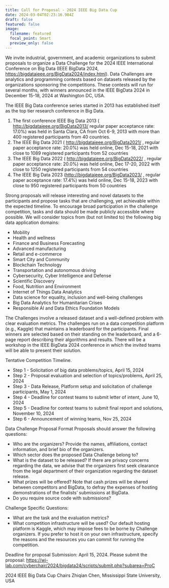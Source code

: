 ```yaml
---
title: Call for Proposal - 2024 IEEE Big Data Cup
date: 2024-03-04T02:23:16.984Z
draft: false
featured: false
image:
  filename: featured
  focal_point: Smart
  preview_only: false
---
```

We invite industrial, government, and academic organizations to submit proposals to organize a Data Challenge for the 2024 IEEE International Conference on Big Data (IEEE BigData 2024, https://bigdataieee.org/BigData2024/index.html). Data Challenges are analytics and programming contests based on datasets released by the organizations sponsoring the competitions. These contests will run for several months, with winners announced in the IEEE BigData 2024 in December 15-18, 2024 at Washington DC, USA.
<!--more-->

The IEEE Big Data conference series started in 2013 has established itself as the top tier research conference in Big Data.  

1. The first conference IEEE Big Data 2013 (  http://bigdataieee.org/BigData2013/ regular paper acceptance  rate: 17.0%) was held in Santa Clara, CA from Oct 6-9, 2013 with more  than  400 registered participants from 40 countries. 
2. The IEEE Big Data 2021 ( http://bigdataieee.org/BigData2021/ ,  regular paper acceptance rate: 20.0%) was held online, Dec 15-18, 2021 with close to 1089 registered participants from 52 countries
3. The IEEE Big Data 2022 ( http://bigdataieee.org/BigData2022/ ,  regular paper acceptance rate: 20.0%) was held online, Dec 17-20, 2022 with close to 1250 registered participants from 54 countries
4. The IEEE Big Data 2023 (http://bigdataieee.org/BigData2023/ ,  regular paper acceptance rate: 17.4%) was held online, Dec 15-18, 2023 with close to 950 registered participants from 50 countries

Strong proposals will release interesting and novel datasets to the participants and propose tasks that are challenging, yet achievable within the expected timeline. To encourage broad participation in the challenge competition, tasks and data should be made publicly accessible where possible.
We will consider topics from (but not limited to) the following big data application domains: 

* Mobility
* Health and wellness
* Finance and Business Forecasting
* Advanced manufacturing
* Retail and e-commerce
* Smart City and Community
* Blockchain Technology
* Transportation and autonomous driving
* Cybersecurity, Cyber Intelligence and Defense
* Scientific Discovery
* Food, Nutrition and Environment
* Internet of Things Data Analytics
* Data science for equality, inclusion and well-being challenges
* Big Data Analytics for Humanitarian Crises
* Responsible AI and Data Ethics
  Foundation Models 

The Challenges involve a released dataset and a well-defined problem with clear evaluation metrics. The challenges run on a data competition platform (e.g., Kaggle) that maintains a leaderboard for the participants. Final winners are selected based on their standing on the leaderboard, and a 6-page report describing their algorithms and results. There will be a workshop in the IEEE BigData 2024 conference in which the invited teams will be able to present their solution.

Tentative Competition Timeline. 

* Step 1 - Solicitation of big data problems/topics, April 15, 2024
* Step 2 - Proposal evaluation and selection of topics/problems, April 25, 2024
* Step 3 - Data Release, Platform setup and solicitation of challenge participants, May 1, 2024
* Step 4 -  Deadline for contest teams to submit letter of intent, June 10, 2024
* Step 5 - Deadline for contest teams to submit final report and solutions, November 10, 2024
* Step 6 - Announcement of winning teams, Nov 25, 2024

Data Challenge Proposal Format
Proposals should answer the following questions:

* Who are the organizers? Provide the names, affiliations, contact information, and brief bio of the organizers.
* Which sector does the proposed Data Challenge belong to?
* What is the dataset to be released? If there are privacy concerns regarding the data, we advise that the organizers first seek clearance from the legal department of their organization regarding the dataset release.
* What prizes will be offered? Note that cash prizes will be shared between competitors and BigData, to defray the expenses of hosting demonstrations of the finalists’ submissions at BigData.
* Do you require source code with submissions?

Challenge Specific Questions:

* What are the task and the evaluation metrics?
* What competition infrastructure will be used? Our default hosting platform is Kaggle, which may impose fees to be borne by Challenge organizers. If you prefer to host it on your own infrastructure, specify the reasons and the resources you can commit for running the competition.

Deadline for proposal Submission: April 15, 2024. Please submit the proposal:
https://wi-lab.com/cyberchair/2024/bigdata24/scripts/submit.php?subarea=ProC



2024 IEEE Big Data Cup Chairs
Zhiqian Chen, Mississippi State University, USA
